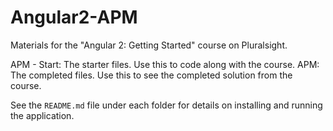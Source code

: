 # Angular2-APM
Materials for the "Angular 2: Getting Started" course on Pluralsight.

APM - Start: The starter files. Use this to code along with the course.
APM: The completed files. Use this to see the completed solution from the course.

See the `README.md` file under each folder for details on installing and running the application.
